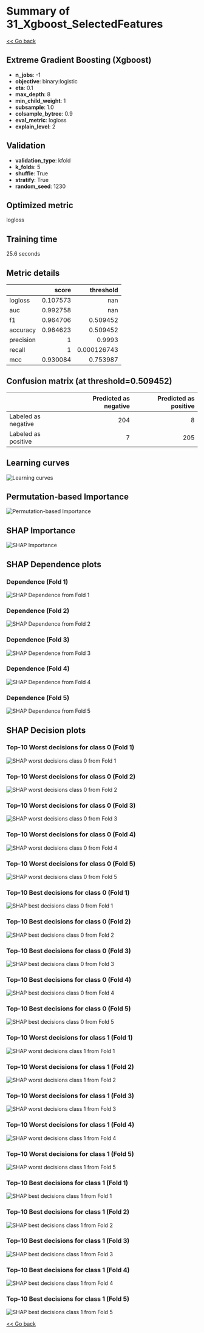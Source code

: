 # Summary of 31_Xgboost_SelectedFeatures

[<< Go back](../README.md)


## Extreme Gradient Boosting (Xgboost)
- **n_jobs**: -1
- **objective**: binary:logistic
- **eta**: 0.1
- **max_depth**: 8
- **min_child_weight**: 1
- **subsample**: 1.0
- **colsample_bytree**: 0.9
- **eval_metric**: logloss
- **explain_level**: 2

## Validation
 - **validation_type**: kfold
 - **k_folds**: 5
 - **shuffle**: True
 - **stratify**: True
 - **random_seed**: 1230

## Optimized metric
logloss

## Training time

25.6 seconds

## Metric details
|           |    score |     threshold |
|:----------|---------:|--------------:|
| logloss   | 0.107573 | nan           |
| auc       | 0.992758 | nan           |
| f1        | 0.964706 |   0.509452    |
| accuracy  | 0.964623 |   0.509452    |
| precision | 1        |   0.9993      |
| recall    | 1        |   0.000126743 |
| mcc       | 0.930084 |   0.753987    |


## Confusion matrix (at threshold=0.509452)
|                     |   Predicted as negative |   Predicted as positive |
|:--------------------|------------------------:|------------------------:|
| Labeled as negative |                     204 |                       8 |
| Labeled as positive |                       7 |                     205 |

## Learning curves
![Learning curves](learning_curves.png)

## Permutation-based Importance
![Permutation-based Importance](permutation_importance.png)

## SHAP Importance
![SHAP Importance](shap_importance.png)

## SHAP Dependence plots

### Dependence (Fold 1)
![SHAP Dependence from Fold 1](learner_fold_0_shap_dependence.png)
### Dependence (Fold 2)
![SHAP Dependence from Fold 2](learner_fold_1_shap_dependence.png)
### Dependence (Fold 3)
![SHAP Dependence from Fold 3](learner_fold_2_shap_dependence.png)
### Dependence (Fold 4)
![SHAP Dependence from Fold 4](learner_fold_3_shap_dependence.png)
### Dependence (Fold 5)
![SHAP Dependence from Fold 5](learner_fold_4_shap_dependence.png)

## SHAP Decision plots

### Top-10 Worst decisions for class 0 (Fold 1)
![SHAP worst decisions class 0 from Fold 1](learner_fold_0_shap_class_0_worst_decisions.png)
### Top-10 Worst decisions for class 0 (Fold 2)
![SHAP worst decisions class 0 from Fold 2](learner_fold_1_shap_class_0_worst_decisions.png)
### Top-10 Worst decisions for class 0 (Fold 3)
![SHAP worst decisions class 0 from Fold 3](learner_fold_2_shap_class_0_worst_decisions.png)
### Top-10 Worst decisions for class 0 (Fold 4)
![SHAP worst decisions class 0 from Fold 4](learner_fold_3_shap_class_0_worst_decisions.png)
### Top-10 Worst decisions for class 0 (Fold 5)
![SHAP worst decisions class 0 from Fold 5](learner_fold_4_shap_class_0_worst_decisions.png)
### Top-10 Best decisions for class 0 (Fold 1)
![SHAP best decisions class 0 from Fold 1](learner_fold_0_shap_class_0_best_decisions.png)
### Top-10 Best decisions for class 0 (Fold 2)
![SHAP best decisions class 0 from Fold 2](learner_fold_1_shap_class_0_best_decisions.png)
### Top-10 Best decisions for class 0 (Fold 3)
![SHAP best decisions class 0 from Fold 3](learner_fold_2_shap_class_0_best_decisions.png)
### Top-10 Best decisions for class 0 (Fold 4)
![SHAP best decisions class 0 from Fold 4](learner_fold_3_shap_class_0_best_decisions.png)
### Top-10 Best decisions for class 0 (Fold 5)
![SHAP best decisions class 0 from Fold 5](learner_fold_4_shap_class_0_best_decisions.png)
### Top-10 Worst decisions for class 1 (Fold 1)
![SHAP worst decisions class 1 from Fold 1](learner_fold_0_shap_class_1_worst_decisions.png)
### Top-10 Worst decisions for class 1 (Fold 2)
![SHAP worst decisions class 1 from Fold 2](learner_fold_1_shap_class_1_worst_decisions.png)
### Top-10 Worst decisions for class 1 (Fold 3)
![SHAP worst decisions class 1 from Fold 3](learner_fold_2_shap_class_1_worst_decisions.png)
### Top-10 Worst decisions for class 1 (Fold 4)
![SHAP worst decisions class 1 from Fold 4](learner_fold_3_shap_class_1_worst_decisions.png)
### Top-10 Worst decisions for class 1 (Fold 5)
![SHAP worst decisions class 1 from Fold 5](learner_fold_4_shap_class_1_worst_decisions.png)
### Top-10 Best decisions for class 1 (Fold 1)
![SHAP best decisions class 1 from Fold 1](learner_fold_0_shap_class_1_best_decisions.png)
### Top-10 Best decisions for class 1 (Fold 2)
![SHAP best decisions class 1 from Fold 2](learner_fold_1_shap_class_1_best_decisions.png)
### Top-10 Best decisions for class 1 (Fold 3)
![SHAP best decisions class 1 from Fold 3](learner_fold_2_shap_class_1_best_decisions.png)
### Top-10 Best decisions for class 1 (Fold 4)
![SHAP best decisions class 1 from Fold 4](learner_fold_3_shap_class_1_best_decisions.png)
### Top-10 Best decisions for class 1 (Fold 5)
![SHAP best decisions class 1 from Fold 5](learner_fold_4_shap_class_1_best_decisions.png)

[<< Go back](../README.md)
